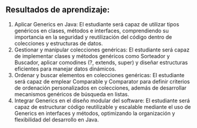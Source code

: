 ## Resultados de aprendizaje:
1. Aplicar Generics en Java: El estudiante será capaz de utilizar tipos genéricos en clases, métodos e interfaces, comprendiendo su importancia en la seguridad y reutilización del código dentro de colecciones y estructuras de datos.
2. Gestionar y manipular colecciones genéricas: El estudiante será capaz de implementar clases y métodos genéricos como Sorteador y Buscador, aplicar comodines (?, extends, super) y diseñar estructuras eficientes para manejar datos dinámicos.
3. Ordenar y buscar elementos en colecciones genéricas: El estudiante será capaz de emplear Comparable y Comparator para definir criterios de ordenación personalizados en colecciones, además de desarrollar mecanismos genéricos de búsqueda en listas.
4. Integrar Generics en el diseño modular del software: El estudiante será capaz de estructurar código reutilizable y escalable mediante el uso de Generics en interfaces y métodos, optimizando la organización y flexibilidad del desarrollo en Java.
